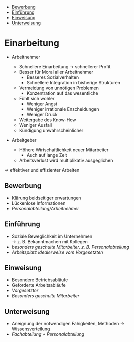 <!-- TOC depthFrom:2 depthTo:6 withLinks:1 updateOnSave:1 orderedList:0 -->

- [Bewerbung](#bewerbung)
- [Einführung](#einführung)
- [Einweisung](#einweisung)
- [Unterweisung](#unterweisung)

<!-- /TOC -->

# Einarbeitung
* Arbeitnehmer
  * Schnellere Einarbeitung &rarr; schnellerer Profit
  * Besser für Moral aller Arbeitnehmer
    * Besseres Sozialverhalten
    * Schnellere Integration in bisherige Strukturen
  * Vermeidung von unnötigen Problemen
    * Konzentration auf das wesentliche
  * Fühlt sich wohler
    * Weniger Angst
    * Weniger irrationale Enscheidungen
    * Weniger Druck
  * Weitergabe des Know-How
  * Weniger Ausfall
  * Kündigung unwahrscheinlicher

* Arbeitgeber
  * Höhere Wirtschaftlichkeit neuer Mitarbeiter
    * Auch auf lange Zeit
  * Arbeitsverlust wird multiplikativ ausgeglichen

$\Rightarrow$ effektiver und effizienter Arbeiten
## Bewerbung
* Klärung beidseitiger erwartungen
* Lückenlose Informationen
* *Personalabteilung/Arbeitnehmer*

## Einführung
* Soziale Beweglichkeit im Unternehmen  
&rarr; z. B. Bekanntmachen mit Kollegen
* *besonders geschulte Mitarbeiter, z. B. Personalabteilung*
* *Arbeitsplatz idealerweise vom Vorgesetzten*

## Einweisung
* Besondere Betriebsabläufe
* Geforderte Arbeitsabläufe
* *Vorgesetzter*
* *Besonders geschulte Mitarbeiter*

## Unterweisung
* Aneignung der notwendigen Fähigkeiten, Methoden &rarr; Wissensverteilung
* *Fachabteilung + Personalabteilung*
